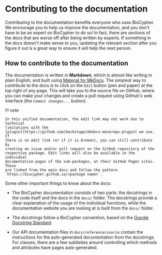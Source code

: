 # Contributing to the documentation

Contributing to the documentation benefits everyone who uses BioCypher. We
encourage you to help us improve the documentation, and you don't have to be an
expert on BioCypher to do so! In fact, there are sections of the docs that are
worse off after being written by experts. If something in the docs doesn't make
sense to you, updating the relevant section after you figure it out is a great
way to ensure it will help the next person.


## How to contribute to the documentation

The documentation is written in **Markdown**, which is almost like writing in
plain English, and built using [Material for
MkDocs](https://squidfunk.github.io/mkdocs-material/). The simplest way to
contribute to the docs is to click on the `Edit` button (pen and paper) at the
top right of any page. This will take you to the source file on GitHub, where
you can make your changes and create a pull request using GitHub's web
interface (the `Commit changes...` button).

!!! note

    In this unified documentation, the edit link may not work due to technical
    limitations with the
    [plugin](https://github.com/backstage/mkdocs-monorepo-plugin) we use. If
    there is no edit link (or if it is broken), you can still contribute by
    creating an issue and/or pull request on the GitHub repository of the
    respective package. Edit links will also be available in the individual
    documentation pages of the sub-packages, at their GitHub Pages sites. These
    are linked from the main docs and follow the pattern
    `https://biocypher.github.io/<package name>`.

Some other important things to know about the docs:

- The BioCypher documentation consists of two parts: the docstrings in the code
  itself and the docs in the `docs/` folder. The docstrings provide a clear
  explanation of the usage of the individual functions, while the documentation
  website you are looking at is built from the `docs/` folder.

- The docstrings follow a BioCypher convention, based on the [Google Docstring
  Standard](https://google.github.io/styleguide/pyguide.html#38-comments-and-docstrings).

- Our API documentation files in `docs/reference/source` contain the
  instructions for the auto-generated documentation from the docstrings. For
  classes, there are a few subtleties around controlling which methods and
  attributes have pages auto-generated.
